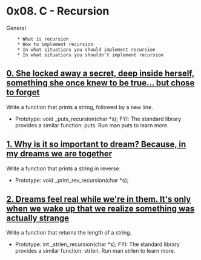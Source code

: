 # 0x08. C - Recursion
General

        * What is recursion
        * How to implement recursion
        * In what situations you should implement recursion
        * In what situations you shouldn’t implement recursion
## [0. She locked away a secret, deep inside herself, something she once knew to be true... but chose to forget](0-puts_recursion.c "puts")
Write a function that prints a string, followed by a new line.

* Prototype: void _puts_recursion(char *s);
FYI: The standard library provides a similar function: puts. Run man puts to learn more.


## [1. Why is it so important to dream? Because, in my dreams we are together](1-print_rev_recursion.c "print_rev")
Write a function that prints a string in reverse.

* Prototype: void _print_rev_recursion(char *s);

## [2. Dreams feel real while we're in them. It's only when we wake up that we realize something was actually strange](2-strlen_recursion.c "leng")
Write a function that returns the length of a string.

* Prototype: int _strlen_recursion(char *s);
FYI: The standard library provides a similar function: strlen. Run man strlen to learn more.

